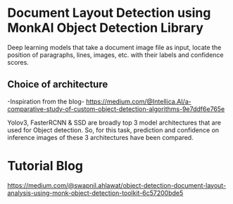 # Document Layout Detection using MonkAI Object Detection Library

Deep learning models that take a document image file as input, locate the position of paragraphs, lines, images, etc. with their labels and confidence scores.

## Choice of architecture
-Inspiration from the blog- https://medium.com/@Intellica.AI/a-comparative-study-of-custom-object-detection-algorithms-9e7ddf6e765e

Yolov3, FasterRCNN & SSD are broadly top 3 model architectures that are used for Object detection. So, for this task, prediction and confidence on inference images of these 3 architectures have been compared.


# Tutorial Blog
https://medium.com/@swapnil.ahlawat/object-detection-document-layout-analysis-using-monk-object-detection-toolkit-6c57200bde5

